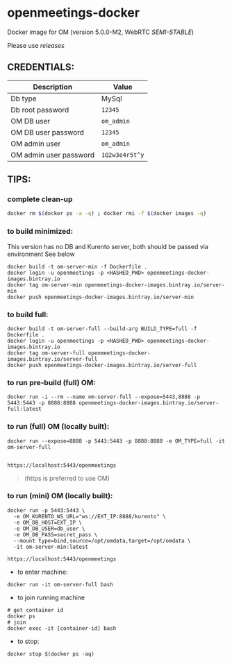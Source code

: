 # openmeetings-docker

Docker image for OM (version 5.0.0-M2, WebRTC *SEMI-STABLE*)

Please use _releases_

## CREDENTIALS:

|Description|Value|
|-----------|-----|
|Db type| MySql|
|Db root password|`12345`|
|OM DB user|`om_admin`|
|OM DB user password|`12345`|
|OM admin user|`om_admin`|
|OM admin user password|`1Q2w3e4r5t^y`|


## TIPS:

### complete clean-up
```bash
docker rm $(docker ps -a -q) ; docker rmi -f $(docker images -q)
```

### to build minimized: 
This version has no DB and Kurento server, both should be passed via environment
See below
```
docker build -t om-server-min -f Dockerfile .
docker login -u openmeetings -p <HASHED_PWD> openmeetings-docker-images.bintray.io
docker tag om-server-min openmeetings-docker-images.bintray.io/server-min
docker push openmeetings-docker-images.bintray.io/server-min
```
### to build full: 
```
docker build -t om-server-full --build-arg BUILD_TYPE=full -f Dockerfile .
docker login -u openmeetings -p <HASHED_PWD> openmeetings-docker-images.bintray.io
docker tag om-server-full openmeetings-docker-images.bintray.io/server-full
docker push openmeetings-docker-images.bintray.io/server-full
```
### to run pre-build (full) OM:
```
docker run -i --rm --name om-server-full --expose=5443,8888 -p 5443:5443 -p 8888:8888 openmeetings-docker-images.bintray.io/server-full:latest
```

### to run (full) OM (locally built):
```
docker run --expose=8888 -p 5443:5443 -p 8888:8888 -e OM_TYPE=full -it om-server-full


https://localhost:5443/openmeetings
```
> (https is preferred to use OM)


### to run (mini) OM (locally built):
```
docker run -p 5443:5443 \
  -e OM_KURENTO_WS_URL="ws://EXT_IP:8888/kurento" \
  -e OM_DB_HOST=EXT_IP \
  -e OM_DB_USER=db_user \
  -e OM_DB_PASS=secret_pass \
  --mount type=bind,source=/opt/omdata,target=/opt/omdata \
  -it om-server-min:latest

https://localhost:5443/openmeetings
```

* to enter machine:
```
docker run -it om-server-full bash
```

* to join running machine
```
# get container id
docker ps
# join
docker exec -it [container-id] bash
```

* to stop:
```
docker stop $(docker ps -aq)
```
